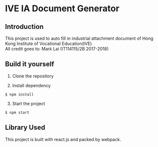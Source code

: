 # IVE IA Document Generator
## Introduction
This project is used to auto fill in industrial attachment document of Hong Kong Institute of Vocational Education(IVE) <br/>
All credit goes to: Mark Lai (IT114115/2B 2017-2018)

## Build it yourself
1. Clone the repository

2. Install dependency
```
$ npm install
```
3. Start the project
```
$ npm start
```

## Library Used
This project is built with react.js and packed by webpack.
